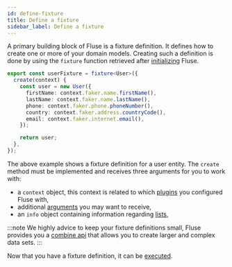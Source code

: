 ```yaml
---
id: define-fixture
title: Define a fixture
sidebar_label: Define a fixture
---
```


A primary building block of Fluse is a fixture definition. It defines how to create one or more of your domain models. Creating such a definition is done by using the `fixture` function retrieved after [initializing](./initialize.md) Fluse.

```typescript
export const userFixture = fixture<User>({
  create(context) {
    const user = new User({
      firstName: context.faker.name.firstName(),
      lastName: context.faker.name.lastName(),
      phone: context.faker.phone.phoneNumber(),
      country: context.faker.address.countryCode(),
      email: context.faker.internet.email(),
    });

    return user;
  },
});
```

The above example shows a fixture definition for a user entity. The `create` method must be implemented and receives three arguments for you to work with:

- a `context` object, this context is related to which [plugins](./context.md) you configured Fluse with,
- additional [arguments](./supplying-arguments.md) you may want to receive,
- an `info` object containing information regarding [lists](./making-lists.md),

:::note
We highly advice to keep your fixture definitions small, Fluse provides you a [combine api](./combining-fixtures.md) that allows you to create larger and complex data sets.
:::

Now that you have a fixture definition, it can be [executed](./execute.md).
